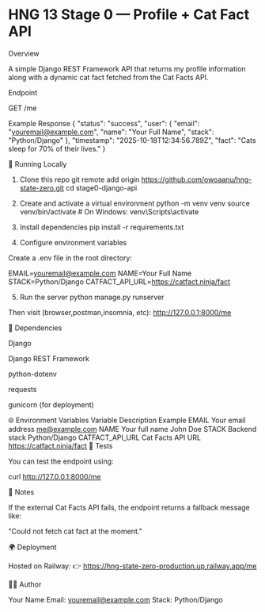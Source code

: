 # HNG 13 Stage 0 — Profile + Cat Fact API
Overview

A simple Django REST Framework API that returns my profile information along with a dynamic cat fact fetched from the Cat Facts API.

Endpoint

GET /me

Example Response
{
  "status": "success",
  "user": {
    "email": "youremail@example.com",
    "name": "Your Full Name",
    "stack": "Python/Django"
  },
  "timestamp": "2025-10-18T12:34:56.789Z",
  "fact": "Cats sleep for 70% of their lives."
}

🚀 Running Locally
1. Clone this repo
git remote add origin https://github.com/owoaanu/hng-state-zero.git
cd stage0-django-api

2. Create and activate a virtual environment
python -m venv venv
source venv/bin/activate  # On Windows: venv\Scripts\activate

3. Install dependencies
pip install -r requirements.txt

4. Configure environment variables

Create a .env file in the root directory:

EMAIL=youremail@example.com
NAME=Your Full Name
STACK=Python/Django
CATFACT_API_URL=https://catfact.ninja/fact

5. Run the server
python manage.py runserver


Then visit (browser,postman,insomnia, etc):
 http://127.0.0.1:8000/me

🧩 Dependencies

Django

Django REST Framework

python-dotenv

requests

gunicorn (for deployment)

🌐 Environment Variables
Variable	Description	Example
EMAIL	Your email address	me@example.com
NAME	Your full name	John Doe
STACK	Backend stack	Python/Django
CATFACT_API_URL	Cat Facts API URL	https://catfact.ninja/fact
🧪 Tests

You can test the endpoint using:

curl http://127.0.0.1:8000/me

📝 Notes

If the external Cat Facts API fails, the endpoint returns a fallback message like:

"Could not fetch cat fact at the moment."

🌍 Deployment

Hosted on Railway:
👉 https://hng-state-zero-production.up.railway.app/me

🧑‍💻 Author

Your Name
Email: youremail@example.com
Stack: Python/Django
